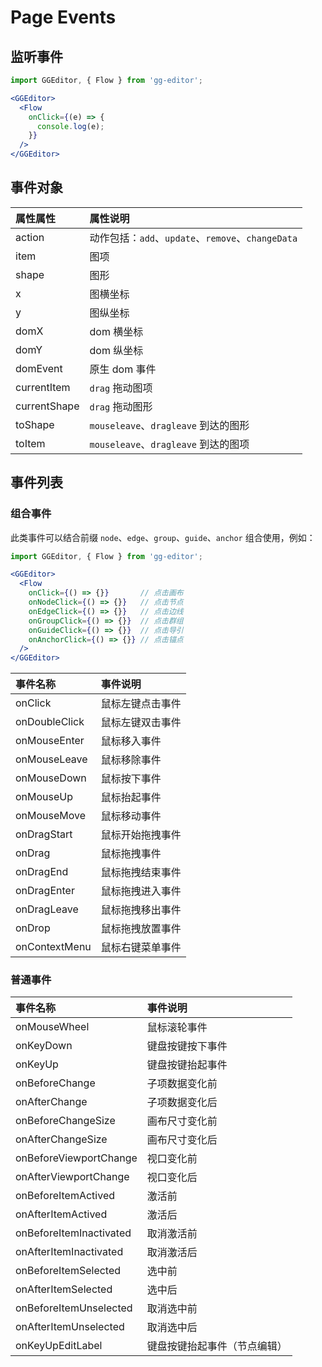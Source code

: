 # Page Events

## 监听事件

```jsx
import GGEditor, { Flow } from 'gg-editor';

<GGEditor>
  <Flow
    onClick={(e) => {
      console.log(e);
    }}
  />
</GGEditor>
```

## 事件对象

| 属性属性 | 属性说明 |
| :--- | :--- |
| action | 动作包括：`add`、`update`、`remove`、`changeData` |
| item | 图项 |
| shape | 图形 |
| x | 图横坐标 |
| y | 图纵坐标 |
| domX | dom 横坐标 |
| domY | dom 纵坐标 |
| domEvent | 原生 dom 事件 |
| currentItem | `drag` 拖动图项 |
| currentShape | `drag` 拖动图形 |
| toShape | `mouseleave`、`dragleave` 到达的图形 |
| toItem | `mouseleave`、`dragleave` 到达的图项 |

## 事件列表

### 组合事件

此类事件可以结合前缀 `node`、`edge`、`group`、`guide`、`anchor` 组合使用，例如：

```jsx
import GGEditor, { Flow } from 'gg-editor';

<GGEditor>
  <Flow
    onClick={() => {}}       // 点击画布
    onNodeClick={() => {}}   // 点击节点
    onEdgeClick={() => {}}   // 点击边线
    onGroupClick={() => {}}  // 点击群组
    onGuideClick={() => {}}  // 点击导引
    onAnchorClick={() => {}} // 点击锚点
  />
</GGEditor>
```

| 事件名称 | 事件说明 |
| :--- | :--- |
| onClick | 鼠标左键点击事件 |
| onDoubleClick | 鼠标左键双击事件 |
| onMouseEnter | 鼠标移入事件 |
| onMouseLeave | 鼠标移除事件 |
| onMouseDown | 鼠标按下事件 |
| onMouseUp | 鼠标抬起事件 |
| onMouseMove | 鼠标移动事件 |
| onDragStart | 鼠标开始拖拽事件 |
| onDrag | 鼠标拖拽事件 |
| onDragEnd | 鼠标拖拽结束事件 |
| onDragEnter | 鼠标拖拽进入事件 |
| onDragLeave | 鼠标拖拽移出事件 |
| onDrop | 鼠标拖拽放置事件 |
| onContextMenu | 鼠标右键菜单事件 |

### 普通事件

| 事件名称 | 事件说明 |
| :--- | :--- |
| onMouseWheel | 鼠标滚轮事件 |
| onKeyDown | 键盘按键按下事件 |
| onKeyUp | 键盘按键抬起事件 |
| onBeforeChange | 子项数据变化前 |
| onAfterChange | 子项数据变化后 |
| onBeforeChangeSize | 画布尺寸变化前 |
| onAfterChangeSize | 画布尺寸变化后 |
| onBeforeViewportChange | 视口变化前 |
| onAfterViewportChange | 视口变化后 |
| onBeforeItemActived | 激活前 |
| onAfterItemActived | 激活后 |
| onBeforeItemInactivated | 取消激活前 |
| onAfterItemInactivated | 取消激活后 |
| onBeforeItemSelected | 选中前 |
| onAfterItemSelected | 选中后 |
| onBeforeItemUnselected | 取消选中前 |
| onAfterItemUnselected | 取消选中后 |
| onKeyUpEditLabel | 键盘按键抬起事件（节点编辑）|
